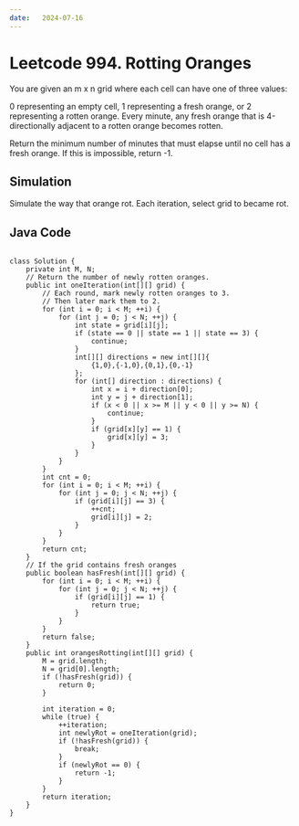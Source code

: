 ```yaml
---
date:   2024-07-16
---
```


# Leetcode 994. Rotting Oranges
You are given an m x n grid where each cell can have one of three values:

0 representing an empty cell,
1 representing a fresh orange, or
2 representing a rotten orange.
Every minute, any fresh orange that is 4-directionally adjacent to a rotten orange becomes rotten.

Return the minimum number of minutes that must elapse until no cell has a fresh orange. If this is impossible, return -1.

## Simulation
Simulate the way that orange rot. Each iteration, select grid to became rot.

## Java Code
<pre>
<code>
class Solution {
    private int M, N;
    // Return the number of newly rotten oranges.
    public int oneIteration(int[][] grid) {
        // Each round, mark newly rotten oranges to 3.
        // Then later mark them to 2.
        for (int i = 0; i < M; ++i) {
            for (int j = 0; j < N; ++j) {
                int state = grid[i][j];
                if (state == 0 || state == 1 || state == 3) {
                    continue;
                }
                int[][] directions = new int[][]{
                    {1,0},{-1,0},{0,1},{0,-1}
                };
                for (int[] direction : directions) {
                    int x = i + direction[0];
                    int y = j + direction[1];
                    if (x < 0 || x >= M || y < 0 || y >= N) {
                        continue;
                    }
                    if (grid[x][y] == 1) {
                        grid[x][y] = 3;
                    }
                }
            }
        }
        int cnt = 0;
        for (int i = 0; i < M; ++i) {
            for (int j = 0; j < N; ++j) {
                if (grid[i][j] == 3) {
                    ++cnt;
                    grid[i][j] = 2;
                }
            }
        }
        return cnt;
    }
    // If the grid contains fresh oranges
    public boolean hasFresh(int[][] grid) {
        for (int i = 0; i < M; ++i) {
            for (int j = 0; j < N; ++j) {
                if (grid[i][j] == 1) {
                    return true;
                }
            }
        }
        return false;
    }
    public int orangesRotting(int[][] grid) {
        M = grid.length;
        N = grid[0].length;
        if (!hasFresh(grid)) {
            return 0;
        }
        
        int iteration = 0;
        while (true) {
            ++iteration;
            int newlyRot = oneIteration(grid);
            if (!hasFresh(grid)) {
                break;
            }
            if (newlyRot == 0) {
                return -1;
            }
        }
        return iteration;
    }
}
</code>
</pre>
